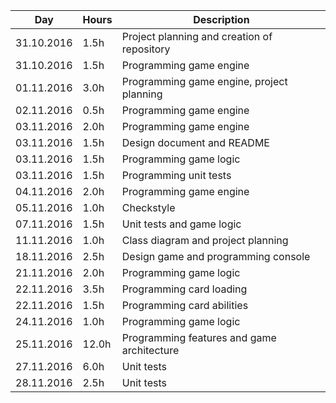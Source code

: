 Day        | Hours | Description
-----------|-------|-------------
31.10.2016 | 1.5h  | Project planning and creation of repository
31.10.2016 | 1.5h  | Programming game engine
01.11.2016 | 3.0h  | Programming game engine, project planning
02.11.2016 | 0.5h  | Programming game engine
03.11.2016 | 2.0h  | Programming game engine
03.11.2016 | 1.5h  | Design document and README
03.11.2016 | 1.5h  | Programming game logic
03.11.2016 | 1.5h  | Programming unit tests
04.11.2016 | 2.0h  | Programming game engine
05.11.2016 | 1.0h  | Checkstyle
07.11.2016 | 1.5h  | Unit tests and game logic
11.11.2016 | 1.0h  | Class diagram and project planning
18.11.2016 | 2.5h  | Design game and programming console
21.11.2016 | 2.0h  | Programming game logic
22.11.2016 | 3.5h  | Programming card loading
22.11.2016 | 1.5h  | Programming card abilities
24.11.2016 | 1.0h  | Programming game logic
25.11.2016 | 12.0h | Programming features and game architecture
27.11.2016 | 6.0h  | Unit tests
28.11.2016 | 2.5h  | Unit tests
